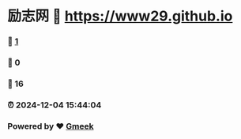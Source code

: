 # 励志网 :link: https://www29.github.io 
### :page_facing_up: [1](https://www29.github.io/tag.html) 
### :speech_balloon: 0 
### :hibiscus: 16 
### :alarm_clock: 2024-12-04 15:44:04 
### Powered by :heart: [Gmeek](https://github.com/Meekdai/Gmeek)
